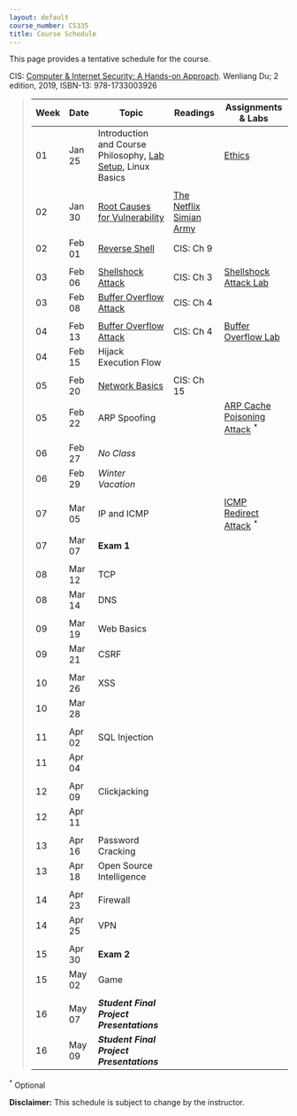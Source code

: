 ```yaml
---
layout: default
course_number: CS335
title: Course Schedule
---
```


This page provides a tentative schedule for the course.

CIS: <a href="https://ycp.textbookx.com/institutional/index.php?action=browse&utm_audience=f&utm_domain=ycp#/books/4137537/">Computer & Internet Security: A Hands-on Approach</a>. Wenliang Du; 2 edition, 2019, ISBN-13: 978-1733003926

>  Week    | Date     | Topic        | Readings   | Assignments & Labs                                  
> -------- | -------- | ------------ | ---------- | -------------------------------------
> 01 | Jan 25 | Introduction and Course Philosophy, [Lab Setup](../labs/setup.html), Linux Basics | | [Ethics](../assignments/ethics.html)
> | | | |
> 02 | Jan 30 | [Root Causes for Vulnerability](../slides/01_Reason_Vulnerability.pdf) | [The Netflix Simian Army](https://netflixtechblog.com/the-netflix-simian-army-16e57fbab116) |
> 02 | Feb 01 | [Reverse Shell](../slides/09_Reverse_Shell.pdf)| CIS: Ch 9 | |  
> | | | |
> 03 | Feb 06 | [Shellshock Attack](../slides/03_Shellshock.pdf) | CIS: Ch 3 | [Shellshock Attack Lab](../labs/shellshock.html)
> 03 | Feb 08 | [Buffer Overflow Attack](../slides/04_Buffer_Overflow.pdf) | CIS: Ch 4 | 
> | | | |
> 04 | Feb 13 | [Buffer Overflow Attack](../slides/04_Buffer_Overflow.pdf) | CIS: Ch 4 | [Buffer Overflow Lab](../labs/buffer_overflow.html) 
> 04 | Feb 15 | Hijack Execution Flow | |
> | | | |
> 05 | Feb 20 | [Network Basics](../slides/Network_Basics.pdf) | CIS: Ch 15 | 
> 05 | Feb 22 | ARP Spoofing | |  [ARP Cache Poisoning Attack](https://seedsecuritylabs.org/Labs_20.04/Networking/ARP_Attack/) <sup>*</sup>
> | | | |
> 06 | Feb 27 | _No Class_ | |
> 06 | Feb 29 | _Winter Vacation_ | |
> | | | |
> 07 | Mar 05 | IP and ICMP | | [ICMP Redirect Attack](https://seedsecuritylabs.org/Labs_20.04/Networking/ICMP_Redirect/) <sup>*</sup>
> 07 | Mar 07 | __Exam 1__ | |
> | | | |
> 08 | Mar 12 | TCP | | 
> 08 | Mar 14 | DNS | |
> | | | |
> 09 | Mar 19 | Web Basics | |
> 09 | Mar 21 | CSRF | | 
> | | | |
> 10 | Mar 26 | XSS | | 
> 10 | Mar 28 | | | 
> | | | |
> 11 | Apr 02 | SQL Injection | | 
> 11 | Apr 04 | | |
> | | | |
> 12 | Apr 09 | Clickjacking | |
> 12 | Apr 11 | | | 
> | | | |
> 13 | Apr 16 | Password Cracking | | 
> 13 | Apr 18 | Open Source Intelligence | |
> | | | |
> 14 | Apr 23 | Firewall | |
> 14 | Apr 25 | VPN | |
> | | | |
> 15 | Apr 30 | __Exam 2__| |
> 15 | May 02 | Game | |
> | | | |
> 16 | May 07 | *__Student Final Project Presentations__* | 
> 16 | May 09 | *__Student Final Project Presentations__* | 

<sup>*</sup> Optional 

**Disclaimer:** This schedule is subject to change by the instructor.
